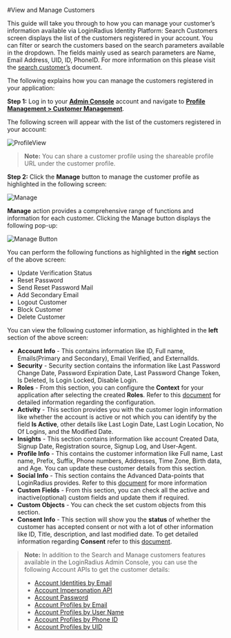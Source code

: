 #View and Manage Customers

This guide will take you through to how you can manage your customer’s information available via LoginRadius Identity Platform:
Search Customers screen displays the list of the customers registered in your account. You can filter or search the customers based on the search parameters available in the dropdown. The fields mainly used as search parameters are Name, Email Address, UID, ID, PhoneID. For more information on this please visit the [search customer’s](/customer-management/search-customers/) document.

The following explains how you can manage the customers registered in your application:

**Step 1:** Log in to your <a href = https://adminconsole.loginradius.com/ target=_blank>**Admin Console**</a> account and navigate to <a href = https://adminconsole.loginradius.com/profile-management/customer-management/search-customers target=_blank>**Profile Management > Customer Management**</a>.

The following screen will appear with the list of the customers registered in your account:

![ProfileView](https://apidocs.lrcontent.com/images/Customer-Management-LoginRadius-User-Dashboardsearch1main_29478622272d2b55660.50387473.png "ProfileView")

> **Note:** You can share a customer profile using the shareable profile URL under the customer profile.

**Step 2:** Click the **Manage** button to manage the customer profile as highlighted in the following screen:

![Manage](https://apidocs.lrcontent.com/images/cm3_25355e84dc42e551a8.31582813.png "Manage")

**Manage** action provides a comprehensive range of functions and information for each customer. Clicking the Manage button displays the following pop-up:

![Manage Button](https://apidocs.lrcontent.com/images/4--Manage-Button_4806630253d8ad2082.72767805.png "Manage Button")

You can perform the following functions as highlighted in the **right** section of the above screen:

- Update Verification Status
- Reset Password
- Send Reset Password Mail
- Add Secondary Email
- Logout Customer
- Block Customer
- Delete Customer 

You can view the following customer information, as highlighted in the **left** section of the above screen:

- **Account Info** - This contains information like ID, Full name, Emails(Primary and Secondary), Email Verified, and ExternalIds. 
- **Security** - Security section contains the information like Last Password Change Date, Password Expiration Date, Last Password Change Token, Is Deleted, Is Login Locked, Disable Login.
- **Roles** - From this section, you can configure the **Context** for your application after selecting the created **Roles**. Refer to this [document](https://www.loginradius.com/docs/authentication/concepts/roles-and-membership/#partrolesandpermissionsconfiguration0) for detailed information regarding the configuration.
- **Activity** - This section provides you with the customer login information like whether the account is active or not which you can identify by the field **Is Active**, other details like Last Login Date, Last Login Location, No Of Logins, and the Modified Date. 
- **Insights** - This section contains information like account Created Data, Signup Date, Registration source, Signup Log, and User-Agent.
- **Profile Info** - This contains the customer information like Full name, Last name, Prefix, Suffix, Phone numbers, Addresses, Time Zone, Birth data, and Age. You can update these customer details from this section.
- **Social Info** - This section contains the Advanced Data-points that LoginRadius provides. Refer to this [document](https://www.loginradius.com/docs/api/v2/admin-console/social-provider/advanced-social-data-points/#facebook0) for more information
- **Custom Fields** - From this section, you can check all the active and inactive(optional) custom fields and update them if required.
- **Custom Objects** - You can check the set custom objects from this section.
- **Consent Info** - This section will show you the **status** of whether the customer has accepted consent or not with a lot of other information like ID, Title, description, and last modified date. To get detailed information regarding **Consent** refer to this [document](https://www.loginradius.com/docs/api/v2/customer-identity-api/consent-mangement/overview/).

> **Note:** In addition to the Search and Manage customers features available in the LoginRadius Admin Console, you can use the following Account APIs to get the customer details:
> * [Account Identities by Email](/api/v2/customer-identity-api/account/account-identities-by-email/)
  > * [Account Impersonation API](/api/v2/customer-identity-api/account/account-impersonation-api/)
  > * [Account Password](/api/v2/customer-identity-api/account/account-password/)
  > * [Account Profiles by Email](/api/v2/customer-identity-api/account/account-profiles-by-email/)
  > * [Account Profiles by User Name](/api/v2/customer-identity-api/account/account-profiles-by-user-name)
  > * [Account Profiles by Phone ID](/api/v2/customer-identity-api/account/account-profiles-by-phone-id/)
  > * [Account Profiles by UID](/api/v2/customer-identity-api/account/account-profiles-by-uid/)




